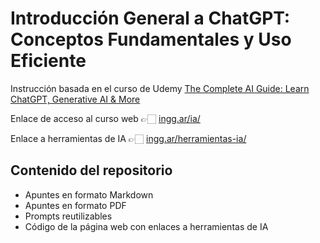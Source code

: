 # Introducción General a ChatGPT: Conceptos Fundamentales y Uso Eficiente

Instrucción basada en el curso de Udemy [The Complete AI Guide: Learn ChatGPT, Generative AI & More](https://www.udemy.com/course/complete-ai-guide/)

Enlace de acceso al curso web 👉🏻 [ingg.ar/ia/](https://ingg.ar/ia/)

Enlace a herramientas de IA 👉🏻 [ingg.ar/herramientas-ia/](https://ingg.ar/herramientas-ia/)

## Contenido del repositorio

- Apuntes en formato Markdown
- Apuntes en formato PDF
- Prompts reutilizables
- Código de la página web con enlaces a herramientas de IA